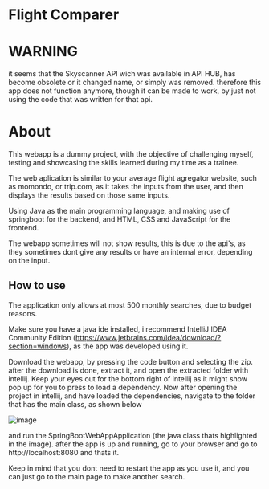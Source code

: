 # Flight Comparer

# WARNING 
it seems that the Skyscanner API wich was available in API HUB, has become obsolete or it changed name, or simply was removed.
therefore this app does not function anymore, though it can be made to work, by just not using the code that was written for that api.


# About
This webapp is a dummy project, with the objective of challenging myself, testing and showcasing the skills learned during my time as a trainee.

The web aplication is similar to your average flight agregator website, such as momondo, or trip.com, as it takes the inputs from the user, and then displays the results based on those same inputs.

Using Java as the main programming language, and making use of springboot for the backend, and HTML, CSS and JavaScript for the frontend.

The webapp sometimes will not show results, this is due to the api's, as they sometimes dont give any results or have an internal error, depending on the input.

## How to use

The application only allows at most 500 monthly searches, due to budget reasons.

Make sure you have a java ide installed, i recommend IntelliJ IDEA Community Edition (https://www.jetbrains.com/idea/download/?section=windows), as the app was developed using it.

Download the webapp, by pressing the code button and selecting the zip. after the download is done, extract it, and open the extracted folder with intellij.
Keep your eyes out for the bottom right of intellij as it might show pop up for you to press to load a dependency.
Now after opening the project in intellij, and have loaded the dependencies, navigate to the folder that has the main class, as shown below

![image](https://github.com/GoncaloLuzRocha/DummyJavaWebapp/assets/101597128/38296a2d-145b-44e0-a4d8-cc1839eb1b3c)

and run the SpringBootWebAppApplication (the java class thats highlighted in the image).
after the app is up and running, go to your browser and go to http://localhost:8080
and thats it.

Keep in mind that you dont need to restart the app as you use it, and you can just go to the main page to make another search.
